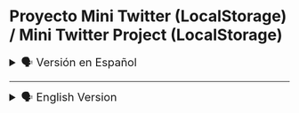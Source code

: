 # Proyecto Mini Twitter (LocalStorage) / Mini Twitter Project (LocalStorage)
<details>

<summary style="font-size: 20px">🗣️ Versión en Español</summary>


![127 0 0 1_5500_index html](https://github.com/diegudeveloper/Proyecto_MiniTwitter/assets/62949966/24214b60-a680-417f-b0f6-0fb031757c6a)

Este proyecto representa una página web que permite a los usuarios escribir y almacenar tweets utilizando el Local Storage del navegador.

<br><br>

<h2 style="color: orange;">Características</h2>

- Publicación de tweets: Permite a los usuarios escribir y publicar tweets en el formulario de la página.
- Almacenamiento en Local Storage: Utiliza el Local Storage del navegador para guardar los tweets, lo que permite que los datos persistan incluso después de cerrar la página.
- Eliminación de tweets: Permite a los usuarios eliminar tweets de la lista mostrada en la página.
- Validación de datos: Realiza una validación para asegurarse de que el campo de texto del tweet no esté vacío antes de agregarlo.
- Mensajes de error: Muestra mensajes de error en caso de que el campo de texto esté vacío al intentar agregar un tweet.
- Interfaz de usuario simple: Proporciona una interfaz de usuario sencilla con un formulario para agregar tweets y una sección para mostrar los tweets almacenados.


<br>

<h2 style="color: orange;">Tecnologías utilizadas</h2>

- HTML
- CSS (tailwindcss)
- JavaScript
<br><br>

<h2 style="color: orange;">Cómo utilizar</h2>

1. Clona este repositorio en tu máquina local.
2. Abre el archivo index.html en tu navegador web.
3. Completa los diferentes campos de filtro según tus preferencias.
4. Los resultados de búsqueda se mostrarán automáticamente en la sección de "Resultados".

<br>

<h2 style="color: orange;">Personalización</h2>

Si deseas personalizar el proyecto, puedes seguir estos pasos:

1. Abre el archivo `index.html` en un editor de código.
2. Modifica el diseño o el contenido del formulario según tus necesidades.
3. Puedes cambiar los estilos utilizando las clases de tailwindcss o agregar tus propias clases de CSS.

<br>
<h2 style="color: orange;">Contribución</h2>

Si deseas contribuir a este proyecto, puedes seguir estos pasos:

1. Haz un fork de este repositorio.
2. Crea una nueva rama en tu repositorio local: `git checkout -b nombre-de-la-rama`.
3. Realiza tus modificaciones y mejoras.
4. Confirma tus cambios: `git commit -m "Descripción de los cambios"`.
5. Empuja los cambios a tu repositorio: `git push origin nombre-de-la-rama`.
6. Abre un pull request en este repositorio.
<br><br>


<h2 style="color: orange;">Imagenes</h2>

<details>
    <summary>🖥 Imagen Modo Pc</summary>

![127 0 0 1_5500_index html](https://github.com/diegudeveloper/Proyecto_MiniTwitter/assets/62949966/24214b60-a680-417f-b0f6-0fb031757c6a)

</details>

<details>
    <summary>🖥 Imagen Modo Movil</summary>

![127 0 0 1_5500_index html (1)](https://github.com/diegudeveloper/Proyecto_MiniTwitter/assets/62949966/ab44b24e-6a69-448b-a5f6-4e5c6f1517bb)

</details>

</details>

---
<details>
<br><br>

<summary style="font-size: 20px">🗣️ English Version</summary>

![buscadorImg](https://github.com/diegudeveloper/Proyecto_Buscador/assets/62949966/6d4c9d0d-09b8-4ef7-948a-42dabdef83e4)

This project is a car search engine that allows you to filter and find vehicles according to different criteria, such as brand, year, price, number of doors, transmission and color.
<br><br>

<h2 style="color: orange;">Features</h2>

- Search cars by make, year, price, doors, transmission and color.
- Display search results in real time.
- Intuitive and easy to use interface.
- Up-to-date data of available cars.
<br><br>

<h2 style="color: orange;">Technologies use</h2>

- HTML
- CSS (tailwindcss)
- JavaScript
<br><br>

<h2 style="color: orange;">How to use</h2>

1. Clone this repository on your local machine.
2. Open the `index.html` file in your web browser.
3. Fill in the form fields with a valid email address, subject and message.
4. Click the "Send" button to send the e-mail.
5. Watch the spinner while the email is being sent.
6. After sending the email, the form will reset and a success message will be displayed.
<br><br>

<h2 style="color: orange;">Customization</h2>

If you want to customize the project, you can follow these steps:

1. Open the `index.html` file in a code editor.
2. Modify the layout or the content of the form according to your needs.
3. You can change the styles using tailwindcss classes or add your own CSS classes.
<br><br>

<h2 style="color: orange;">Contribution</h2>

If you want to contribute to this project, you can follow these steps:

1. Make a fork of this repository.
2. Create a new branch in your local repository: `git checkout -b branch-name`.
3. Make your modifications and improvements.
4. Commit your changes: `git commit -m "Description of changes"`.
5. Push the changes to your repository: `git push origin branch-name`.
6. Open a pull request on this repository.
<br><br>

---
<br>


<h2 style="color: orange;">Images</h2>

<details>
    <summary>🖥 Pc Mode Image</summary>

![buscadorImg](https://github.com/diegudeveloper/Proyecto_Buscador/assets/62949966/6d4c9d0d-09b8-4ef7-948a-42dabdef83e4)

</details>

<details>
    <summary>🖥 Mobile Mode Image</summary>

![buscadorMovil](https://github.com/diegudeveloper/Proyecto_Buscador/assets/62949966/8e4de3de-ed63-4d88-bf08-962cfd38757b)

</details>